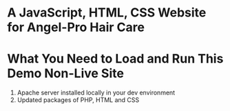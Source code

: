 A JavaScript, HTML, CSS Website for Angel-Pro Hair Care
========================================================================================================

What You Need to Load and Run This Demo Non-Live Site
==============================
1. Apache server installed locally in your dev environment
2. Updated packages of PHP, HTML and CSS
